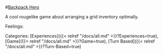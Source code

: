 #[Backpack Hero](https://thejaspel.itch.io/backpack-hero)

A cool rougelike game about arranging a grid inventory optimally.

Feelings: 



Categories: [Experiences]({{< relref "/docs/all.md" >}}?Experiences=true), [Game]({{< relref "/docs/all.md" >}}?Game=true), [Turn Based]({{< relref "/docs/all.md" >}}?Turn-Based=true)